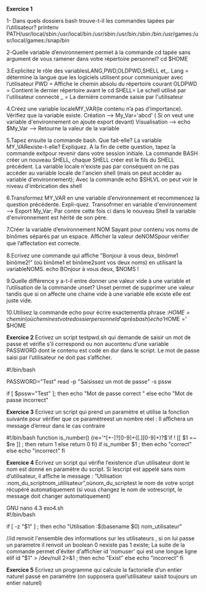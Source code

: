 **Exercice 1**

1- Dans quels dossiers bash trouve-t-il les commandes tapées par l’utilisateur?
printenv PATH/usr/local/sbin:/usr/local/bin:/usr/sbin:/usr/bin:/sbin:/bin:/usr/games:/usr/local/games:/snap/bin

2-Quelle variable d’environnement permet à la commande cd tapée sans argument de vous ramener dans votre répertoire personnel?
cd $HOME

3.Explicitez le rôle des variablesLANG,PWD,OLDPWD,SHELL et_.
Lang = détermine la langue que les logiciels utilisent pour communiquer avec l’utilisateur
PWD = Affiche le chemin absolu du répertoire courant
OLDPWD = Contient le dernier répertoire avant le cd
SHELL= Le schell utilisé par l'utilisateur connecté
_ = La dernière commande saisie par l'utilisateur

4.Créez une variable localeMY_VAR(le contenu n’a pas d’importance). Vérifiez que la variable existe.
Création --> My_Var='abcd'  ( Si on veut une variable d'environnement on ajoute export devant)
Visualisation --> echo $My_Var --> Retourne la valeur de la variable

5.Tapez ensuite la commande bash. Que fait-elle? La variable MY_VARexiste-t-elle? Expliquez.
A la fin de cette question, tapez la commande exitpour revenir dans votre session initiale.
La commande BASH créer un nouveau SHELL, chaque SHELL créer est le fils du SHELL précédent. La variable locale n'existe pas par conséquent on ne pas accéder au variable locale de l'ancien 
shell (mais on peut accèder au variable d'environnement); 
Avec la commande echo $SHLVL on peut voir le niveau d'imbrication des shell 

6.Transformez MY_VAR en une variable d’environnement et recommencez la question précédente. Expli-quez.
Transofrmer en variable d'environnement --> Export My_Var; 
Par contre cette fois ci dans le nouveau Shell la variable d'environnement est hérité de son père.

7.Créer la variable d’environnement NOM Sayant pour contenu vos noms de binômes séparés par un espace.
Aﬀicher la valeur deNOMSpour vérifier que l’affectation est correcte.

8.Ecrivez une commande qui aﬀiche ”Bonjour à vous deux, binôme1 binôme2!” (où binôme1 et binôme2sont vos deux noms) en utilisant la variableNOMS.
echo BOnjour à vous deux, $NOMS ! 

9.Quelle différence y a-t-il entre donner une valeur vide à une variable et l’utilisation de la commande unset?
Unset permet de supprimer une valeur tandis que si on affecte une chaine vide à une variable elle existe elle est juste vide. 

10.Utilisez la commande echo pour écrire exactementla phrase :$HOME =chemin(où chemin est votredossier personneld’après bash)
echo '$HOME =' $HOME

**Exercice 2**
Ecrivez un script testpwd.sh qui demande de saisir un mot de passe et vérifie s’il correspond ou non aucontenu 
d’une variable PASSWORD dont le contenu est codé en dur dans le script. Le mot de passe saisi par l’utilisateur 
ne doit pas s’aﬀicher.

#!/bin/bash

PASSWORD="Test"
read -p "Saisissez un mot de passe" -s pssw

if [ $pssw="Test" ]; then
echo "Mot de passe correct "
else 
echo "Mot de passe incorrect"


**Exercice 3**
Ecrivez un script qui prend un paramètre et utilise la fonction suivante pour vérifier que ce paramètreest un nombre réel :
Il aﬀichera un message d’erreur dans le cas contraire

#!/bin/bash
function is_number()
{re='^[+-]?[0-9]+([.][0-9]+)?$'if ! [[ $1 =~ $re ]] ; 
then return 1
else return 0
fi}
if is_number $1 ; then
        echo "correct"
else
        echo "incorrect"
fi

**Exercice 4**
Écrivez un script qui vérifie l’existence d’un utilisateur dont le nom est donné en paramètre du script. Si lescript est appelé sans nom d’utilisateur, il aﬀiche le message : ”Utilisation :nom_du_scriptnom_utilisateur”,oùnom_du_scriptest le nom de votre script récupéré automatiquement (si vous changez le nom de votrescript, le message doit changer automatiquement)

  GNU nano 4.3                        exo4.sh                                   
#!/bin/bash

if [ -z "$1" ] ; then
 echo "Utilisation :$(basename $0) nom_utilisateur"
 
//id renvoit l'ensemble des informations sur les utilisateurs , si on lui passe un parametre il renvoit un boolean 0 nexiste pas 1 existe; La suite de la commande permet d'éviter d'affichier id 'nomuser' qui est une longue ligne
elif id "$1" > /dev/null 2>&1 ; then
        echo  "Exist"
else
        echo "incorrect"
fi

**Exercice 5**
Ecrivez un programme qui calcule la factorielle d’un entier naturel passé en paramètre (on supposera quel’utilisateur saisit toujours un entier naturel)

